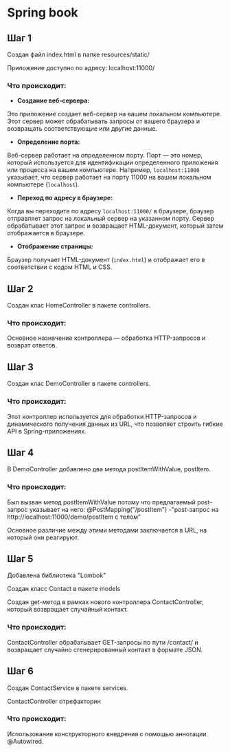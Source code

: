 # Spring book

## Шаг 1

Создан файл index.html в папке resources/static/

Приложение доступно по адресу: localhost:11000/

### Что происходит:

- **Создание веб-сервера:**

Это приложение создает веб-сервер на вашем локальном компьютере. Этот сервер может обрабатывать запросы от вашего
браузера и возвращать соответствующие или другие данные.

- **Определение порта:**

Веб-сервер работает на определенном порту. Порт — это номер, который используется для идентификации определенного
приложения или процесса на вашем компьютере. Например, `localhost:11000` указывает, что сервер работает на порту 11000
на вашем локальном компьютере (`localhost`).

- **Переход по адресу в браузере:**

Когда вы переходите по адресу `localhost:11000/` в браузере, браузер отправляет запрос на локальный сервер на указанном
порту. Сервер обрабатывает этот запрос и возвращает HTML-документ, который затем отображается в браузере.

- **Отображение страницы:**

Браузер получает HTML-документ (`index.html`) и отображает его в соответствии с кодом HTML и CSS.

## Шаг 2

Создан клас HomeController в пакете controllers.

### Что происходит:

Основное назначение контроллера — обработка HTTP-запросов и возврат ответов.

## Шаг 3

Создан клас DemoController в пакете controllers.

### Что происходит:

Этот контроллер используется для обработки HTTP-запросов и динамического получения данных из URL, 
что позволяет строить гибкие API в Spring-приложениях.

## Шаг 4

В DemoController добавлено два метода postItemWithValue, postItem.

### Что происходит:

Был вызван метод postItemWithValue потому что предлагаемый post-запрос указывает на него: @PostMapping("/postItem")
                    -"post-запрос на http://localhost:11000/demo/postItem c телом"

Основное различие между этими методами заключается в URL, на который они реагируют.

## Шаг 5

Добавлена библиотека "Lombok"

Создан класс Contact в пакете models

Создан get-метод в рамках нового контроллера ContactController, который возвращает случайный контакт.

### Что происходит:

ContactController обрабатывает GET-запросы по пути /contact/ и возвращает случайно сгенерированный контакт в формате JSON.

## Шаг 6

Создан ContactService в пакете services.

ContactController отрефакторин

### Что происходит:

Использование конструкторного внедрения с помощью аннотации @Autowired.










